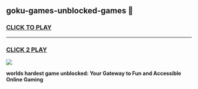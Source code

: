 
## goku-games-unblocked-games 👋
<h3>
<a href="https://premium.freeplayer.one?title=goku-games-unblocked-games&ref=14F">CLICK TO PLAY</a></h3>
<hr>

<h3>
<a href="https://premium.freeplayer.one?title=goku-games-unblocked-games&ref=14F">CLICK 2 PLAY</a>
  
</h3>

<a href="https://premium.freeplayer.one?title=goku-games-unblocked-games&ref=12F/"><img src="https://clearcache.store/games.png"></a>


**worlds hardest game unblocked: Your Gateway to Fun and Accessible Online Gaming**
